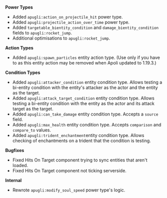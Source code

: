 **Power Types**
- Added `apugli:action_on_projectile_hit` power type.
- Added `apugli:projectile_action_over_time` power type.
- Added `targetable_bientity_condition` and `damage_bientity_condition` fields to `apugli:rocket_jump`.
- Additional optimisations to `apugli:rocket_jump`.

**Action Types**
- Added `apugli:spawn_particles` entity action type. (Use only if you have to as this entity action may be removed when Apoli updated to 1.19.3.)

**Condition Types**
- Added `apugli:attacker_condition` entity condition type. Allows testing a bi-entity condition with the entity's attacker as the actor and the entity as the target.
- Added `apugli:attack_target_condition` entity condition type. Allows testing a bi-entity condition with the entity as the actor and its attack target as the target.
- Added `apugli:can_take_damage` entity condition type. Accepts a `source` field.
- Added `apugli:max_health` entity condition type. Accepts `comparison` and `compare_to` values.
- Added `apugli:trident_enchantment`entity condition type. Allows checking of enchantments on a trident that the condition is testing.

**Bugfixes**
- Fixed Hits On Target component trying to sync entities that aren't loaded.
- Fixed Hits On Target component not ticking serverside.

**Internal**
- Rewrote `apugli:modify_soul_speed` power type's logic.